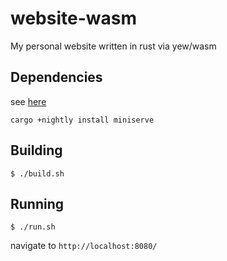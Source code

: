 # website-wasm
My personal website written in rust via yew/wasm

## Dependencies
see [here](https://yew.rs/docs/en/getting-started/build-a-sample-app)
```
cargo +nightly install miniserve
```

## Building
```
$ ./build.sh
```

## Running
```
$ ./run.sh
```
navigate to `http://localhost:8080/`

